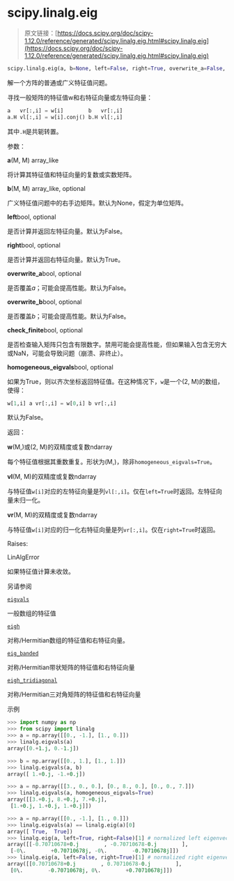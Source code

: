 # scipy.linalg.eig

> 原文链接：[https://docs.scipy.org/doc/scipy-1.12.0/reference/generated/scipy.linalg.eig.html#scipy.linalg.eig](https://docs.scipy.org/doc/scipy-1.12.0/reference/generated/scipy.linalg.eig.html#scipy.linalg.eig)

```py
scipy.linalg.eig(a, b=None, left=False, right=True, overwrite_a=False, overwrite_b=False, check_finite=True, homogeneous_eigvals=False)
```

解一个方阵的普通或广义特征值问题。

寻找一般矩阵的特征值w和右特征向量或左特征向量：

```py
a   vr[:,i] = w[i]        b   vr[:,i]
a.H vl[:,i] = w[i].conj() b.H vl[:,i] 
```

其中`.H`是共轭转置。

参数：

**a**(M, M) array_like

将计算其特征值和特征向量的复数或实数矩阵。

**b**(M, M) array_like, optional

广义特征值问题中的右手边矩阵。默认为None，假定为单位矩阵。

**left**bool, optional

是否计算并返回左特征向量。默认为False。

**right**bool, optional

是否计算并返回右特征向量。默认为True。

**overwrite_a**bool, optional

是否覆盖*a*；可能会提高性能。默认为False。

**overwrite_b**bool, optional

是否覆盖*b*；可能会提高性能。默认为False。

**check_finite**bool, optional

是否检查输入矩阵只包含有限数字。禁用可能会提高性能，但如果输入包含无穷大或NaN，可能会导致问题（崩溃、非终止）。

**homogeneous_eigvals**bool, optional

如果为True，则以齐次坐标返回特征值。在这种情况下，`w`是一个(2, M)的数组，使得：

```py
w[1,i] a vr[:,i] = w[0,i] b vr[:,i] 
```

默认为False。

返回：

**w**(M,)或(2, M)的双精度或复数ndarray

每个特征值根据其重数重复。形状为(M,)，除非`homogeneous_eigvals=True`。

**vl**(M, M)的双精度或复数ndarray

与特征值`w[i]`对应的左特征向量是列`vl[:,i]`。仅在`left=True`时返回。左特征向量未归一化。

**vr**(M, M)的双精度或复数ndarray

与特征值`w[i]`对应的归一化右特征向量是列`vr[:,i]`。仅在`right=True`时返回。

Raises:

LinAlgError

如果特征值计算未收敛。

另请参阅

[`eigvals`](https://docs.scipy.org/doc/scipy-1.12.0/reference/generated/scipy.linalg.eigvals.html#scipy.linalg.eigvals "scipy.linalg.eigvals")

一般数组的特征值

[`eigh`](https://docs.scipy.org/doc/scipy-1.12.0/reference/generated/scipy.linalg.eigh.html#scipy.linalg.eigh "scipy.linalg.eigh")

对称/Hermitian数组的特征值和右特征向量。

[`eig_banded`](https://docs.scipy.org/doc/scipy-1.12.0/reference/generated/scipy.linalg.eig_banded.html#scipy.linalg.eig_banded "scipy.linalg.eig_banded")

对称/Hermitian带状矩阵的特征值和右特征向量

[`eigh_tridiagonal`](https://docs.scipy.org/doc/scipy-1.12.0/reference/generated/scipy.linalg.eigh_tridiagonal.html#scipy.linalg.eigh_tridiagonal "scipy.linalg.eigh_tridiagonal")

对称/Hermitian三对角矩阵的特征值和右特征向量

示例

```py
>>> import numpy as np
>>> from scipy import linalg
>>> a = np.array([[0., -1.], [1., 0.]])
>>> linalg.eigvals(a)
array([0.+1.j, 0.-1.j]) 
```

```py
>>> b = np.array([[0., 1.], [1., 1.]])
>>> linalg.eigvals(a, b)
array([ 1.+0.j, -1.+0.j]) 
```

```py
>>> a = np.array([[3., 0., 0.], [0., 8., 0.], [0., 0., 7.]])
>>> linalg.eigvals(a, homogeneous_eigvals=True)
array([[3.+0.j, 8.+0.j, 7.+0.j],
 [1.+0.j, 1.+0.j, 1.+0.j]]) 
```

```py
>>> a = np.array([[0., -1.], [1., 0.]])
>>> linalg.eigvals(a) == linalg.eig(a)[0]
array([ True,  True])
>>> linalg.eig(a, left=True, right=False)[1] # normalized left eigenvector
array([[-0.70710678+0.j        , -0.70710678-0.j        ],
 [-0\.        +0.70710678j, -0\.        -0.70710678j]])
>>> linalg.eig(a, left=False, right=True)[1] # normalized right eigenvector
array([[0.70710678+0.j        , 0.70710678-0.j        ],
 [0\.        -0.70710678j, 0\.        +0.70710678j]]) 
```
